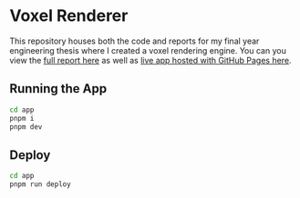 # Voxel Renderer

This repository houses both the code and reports for my final year engineering thesis where I created a voxel rendering engine. You can you view the [full report here](https://github.com/AlexMcDermott/EGH400-VoxelEngine/blob/4cdd813552a0a7d2fa1ee3691a86a95b143828b7/assessment/Delivery/Delivery%20Report.pdf) as well as [live app hosted with GitHub Pages here](https://alexmcdermott.github.io/EGH400-VoxelEngine/).

## Running the App

```bash
cd app
pnpm i
pnpm dev
```

## Deploy

```bash
cd app
pnpm run deploy
```
